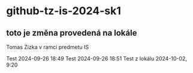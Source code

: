 # github-tz-is-2024-sk1

## toto je změna provedená na lokále

Tomas Zizka
v ramci predmetu IS

Test 2024-09-26 18:49
Test 2024-09-26 18:51
Test z lokálu 2024-10-02, 9:20